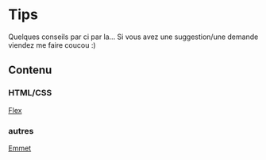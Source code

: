 # Tips

Quelques conseils par ci par la... Si vous avez une suggestion/une demande viendez me faire coucou :)

## Contenu

### HTML/CSS

[Flex](/html-css/flex.md)

### autres

[Emmet](emmet.md)
